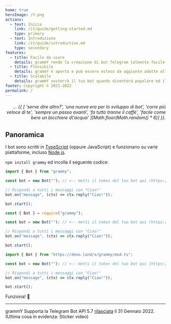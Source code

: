 ```yaml
---
home: true
heroImage: /Y.png
actions:
  - text: Inizia
    link: /it/guide/getting-started.md
    type: primary
  - text: Introduzione
    link: /it/guide/introduction.md
    type: secondary
features:
  - title: Facile da usare
    details: grammY rende la creazione di bot Telegram talmente facile che sai già come si fa.
  - title: Flessibile
    details: grammY è aperto e può essere esteso da aggiunte adatte alle tue necessità.
  - title: Scalabile
    details: grammY sosterrà il tuo bot quando diventerà popolare ed il traffico aumenterà.
footer: Copyright © 2021-2022
permalink: /
---
```


<h6 align="right">… {{ [
  'serve dire altro?',
  'una nuova era per lo sviluppo di bot',
  'corre più veloce di te',
  'sempre un  passo avanti',
  'fa tutto tranne il caffè',
  'facile come bere un bicchiere d\'acqua'
][Math.floor(Math.random() * 6)] }}.</h6>

## Panoramica

I bot sono scritti in [TypeScript](https://www.typescriptlang.org) (oppure JavaScript) e funzionano su varie piattaforme, incluso [Node.js](https://nodejs.org).

`npm install grammy` ed incolla il seguente codice:

<CodeGroup>
  <CodeGroupItem title="TypeScript" active>

```ts
import { Bot } from "grammy";

const bot = new Bot(""); // <-- metti il token del tuo bot qui (https://t.me/BotFather)

// Rispondi a tutti i messaggi con "Ciao!"
bot.on("message", (ctx) => ctx.reply("Ciao!"));

bot.start();
```

</CodeGroupItem>
 <CodeGroupItem title="JavaScript">

```ts
const { Bot } = require("grammy");

const bot = new Bot(""); // <-- metti il token del tuo bot qui (https://t.me/BotFather)

// Rispondi a tutti i messaggi con "Ciao!"
bot.on("message", (ctx) => ctx.reply("Ciao!"));

bot.start();
```

</CodeGroupItem>
 <CodeGroupItem title="Deno">

```ts
import { Bot } from "https://deno.land/x/grammy/mod.ts";

const bot = new Bot(""); // <-- metti il token del tuo bot qui (https://t.me/BotFather)

// Rispondi a tutti i messaggi con "Ciao!"
bot.on("message", (ctx) => ctx.reply("Ciao!"));

bot.start();
```

</CodeGroupItem>
</CodeGroup>

Funziona! :tada:

---

grammY Supporta la Telegram Bot API 5.7 [rilasciata](https://core.telegram.org/bots/api#november-5-2021) il 31 Gennaio 2022.
(Ultima cosa in evidenza: Sticker video)
